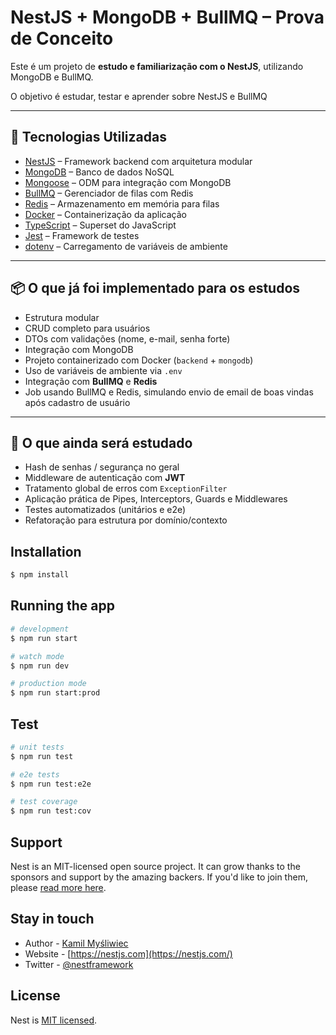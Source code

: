 # NestJS + MongoDB + BullMQ – Prova de Conceito

Este é um projeto de **estudo e familiarização com o NestJS**, utilizando MongoDB e BullMQ.

O objetivo é estudar, testar e aprender sobre NestJS e BullMQ

---

## 🚀 Tecnologias Utilizadas

- [NestJS](https://nestjs.com/) – Framework backend com arquitetura modular
- [MongoDB](https://www.mongodb.com/) – Banco de dados NoSQL
- [Mongoose](https://mongoosejs.com/) – ODM para integração com MongoDB
- [BullMQ](https://docs.bullmq.io/) – Gerenciador de filas com Redis
- [Redis](https://redis.io/) – Armazenamento em memória para filas
- [Docker](https://www.docker.com/) – Containerização da aplicação
- [TypeScript](https://www.typescriptlang.org/) – Superset do JavaScript
- [Jest](https://jestjs.io/) – Framework de testes
- [dotenv](https://github.com/motdotla/dotenv) – Carregamento de variáveis de ambiente

---

## 📦 O que já foi implementado para os estudos

- Estrutura modular
- CRUD completo para usuários
- DTOs com validações (nome, e-mail, senha forte)
- Integração com MongoDB
- Projeto containerizado com Docker (`backend` + `mongodb`)
- Uso de variáveis de ambiente via `.env`
- Integração com **BullMQ** e **Redis**
- Job usando BullMQ e Redis, simulando envio de email de boas vindas após cadastro de usuário

---

## 📌 O que ainda será estudado

- Hash de senhas / segurança no geral
- Middleware de autenticação com **JWT**
- Tratamento global de erros com `ExceptionFilter`
- Aplicação prática de Pipes, Interceptors, Guards e Middlewares
- Testes automatizados (unitários e e2e)
- Refatoração para estrutura por domínio/contexto

## Installation

```bash
$ npm install
```

## Running the app

```bash
# development
$ npm run start

# watch mode
$ npm run dev

# production mode
$ npm run start:prod
```

## Test

```bash
# unit tests
$ npm run test

# e2e tests
$ npm run test:e2e

# test coverage
$ npm run test:cov
```

## Support

Nest is an MIT-licensed open source project. It can grow thanks to the sponsors and support by the amazing backers. If you'd like to join them, please [read more here](https://docs.nestjs.com/support).

## Stay in touch

- Author - [Kamil Myśliwiec](https://kamilmysliwiec.com)
- Website - [https://nestjs.com](https://nestjs.com/)
- Twitter - [@nestframework](https://twitter.com/nestframework)

## License

Nest is [MIT licensed](LICENSE).
